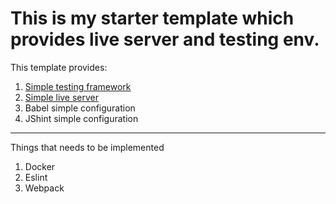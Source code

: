 # This is my starter template which provides live server and testing env.
This template provides:
1. [Simple testing framework](https://jestjs.io/)
2. [Simple live server](https://parceljs.org/)
3. Babel simple configuration
4. JShint simple configuration
----------
Things that needs to be implemented
1. Docker
2. Eslint
3. Webpack
